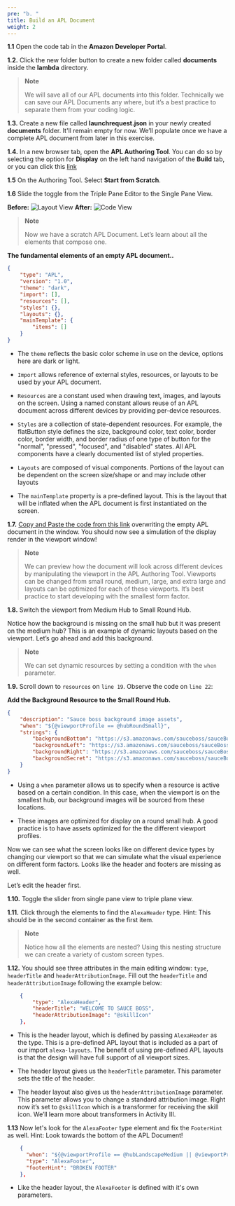 ```yaml
---
pre: "b. "
title: Build an APL Document
weight: 2
---
```



**1.1** Open the code tab in the **Amazon Developer Portal**.

**1.2.** Click the new folder button to create a new folder called
**documents** inside the **lambda** directory.

> **Note**
> 
> We will save all of our APL documents into this folder. Technically we
> can save our APL Documents any where, but it’s a best practice to
> separate them from your coding logic.

**1.3.** Create a new file called **launchrequest.json** in your newly
created **documents** folder. It'll remain empty for now. We’ll 
populate once we have a complete APL document from later in this exercise.

**1.4.** In a new browser tab, open the **APL Authoring Tool**. You can
do so by selecting the option for **Display** on the left hand
navigation of the **Build** tab, or you can click this [link](<https://developer.amazon.com/alexa/console/ask/displays>)

**1.5** On the Authoring Tool. Select **Start from Scratch**.

**1.6** Slide the toggle from the Triple Pane Editor to the Single Pane
View.

**Before:** ![Layout View](/images/ui/toggle-layout-view.png) **After:**
![Code View](/images/ui/toggle-code-view.png)

> **Note**
> 
> Now we have a scratch APL Document. Let’s learn about all the elements
> that compose one.

**The fundamental elements of an empty APL document..**

``` json
{
    "type": "APL",
    "version": "1.0",
    "theme": "dark", 
    "import": [], 
    "resources": [], 
    "styles": {}, 
    "layouts": {}, 
    "mainTemplate": { 
        "items": []
    }
}
```

  - The `theme` reflects the basic color scheme in use on the device,
    options here are dark or light.

  - `Import` allows reference of external styles, resources, or layouts
    to be used by your APL document.

  - `Resources` are a constant used when drawing text, images, and
    layouts on the screen. Using a named constant allows reuse of an APL
    document across different devices by providing per-device resources.

  - `Styles` are a collection of state-dependent resources. For example,
    the flatButton style defines the size, background color, text color,
    border color, border width, and border radius of one type of button
    for the "normal", "pressed", "focused", and "disabled" states. All
    APL components have a clearly documented list of styled properties.

  - `Layouts` are composed of visual components. Portions of the layout
    can be dependent on the screen size/shape or and may include other
    layouts

  - The `mainTemplate` property is a pre-defined layout. This is the
    layout that will be inflated when the APL document is first
    instantiated on the screen.

**1.7.** [Copy and Paste the code from this link](https://raw.githubusercontent.com/akersh-s/sample-skill-nodejs-sauce-boss/master/workshop/a1/activity1-launchrequest-before.json) overwriting the empty APL document in the
window. You should now see a simulation of the display render in the viewport
window\!

> **Note**
> 
> We can preview how the document will look across different devices by
> manipulating the viewport in the APL Authoring Tool. Viewports can be
> changed from small round, medium, large, and extra large and layouts
> can be optimized for each of these viewports. It’s best practice to
> start developing with the smallest form factor.

**1.8.** Switch the viewport from Medium Hub to Small Round Hub.

Notice how the background is missing on the small hub but it was present
on the medium hub? This is an example of dynamic layouts based on the
viewport. Let’s go ahead and add this background.

> **Note**
> 
> We can set dynamic resources by setting a condition with the `when`
> parameter.

**1.9.** Scroll down to `resources` on `line 19`. Observe the code on `line 22`:

**Add the Background Resource to the Small Round Hub.**

``` json
{
    "description": "Sauce boss background image assets",
    "when": "${@viewportProfile == @hubRoundSmall}", 
    "strings": { 
        "backgroundBottom": "https://s3.amazonaws.com/sauceboss/sauceBoss-background-bottom-smHub.png",
        "backgroundLeft": "https://s3.amazonaws.com/sauceboss/sauceBoss-background-left-smHub.png",
        "backgroundRight": "https://s3.amazonaws.com/sauceboss/sauceBoss-background-right-smHub.png",
        "backgroundSecret": "https://s3.amazonaws.com/sauceboss/sauceBoss-background-secret-smHub.png"
    }
}
```

  - Using a `when` parameter allows us to specify when a resource is
    active based on a certain condition. In this case, when the viewport
    is on the smallest hub, our background images will be sourced from
    these locations.

  - These images are optimized for display on a round small hub. A good
    practice is to have assets optimized for the the different viewport
    profiles.

Now we can see what the screen looks like on different device types by
changing our viewport so that we can simulate what the visual experience
on different form factors. Looks like the header and footers are missing
as well.

Let’s edit the header first.

**1.10.** Toggle the slider from single pane view to triple plane view.

**1.11.** Click through the elements to find the `AlexaHeader` type.
Hint: This should be in the second container as the first item.

> **Note**
> 
> Notice how all the elements are nested? Using this nesting structure
> we can create a variety of custom screen types.

**1.12.** You should see three attributes in the main editing window:
`type`, `headerTitle` and `headerAttributionImage`. Fill out the
`headerTitle` and `headerAttributionImage` following the example below:

``` json
    {
        "type": "AlexaHeader",  
        "headerTitle": "WELCOME TO SAUCE BOSS", 
        "headerAttributionImage": "@skillIcon" 
    },
```

  - This is the header layout, which is defined by passing `AlexaHeader`
    as the type. This is a pre-defined APL layout that is included as a
    part of our import `alexa-layouts`. The benefit of using pre-defined
    APL layouts is that the design will have full support of all
    viewport sizes.

  - The header layout gives us the `headerTitle` parameter. This
    parameter sets the title of the header.

  - The header layout also gives us the `headerAttributionImage`
    parameter. This parameter allows you to change a standard
    attribution image. Right now it’s set to `@skillIcon` which is a
    transformer for receiving the skill icon. We’ll learn more about
    transformers in Activity III.

**1.13** Now let's look for the `AlexaFooter` type element and fix the `FooterHint` as well. Hint: Look towards the bottom of the APL Document!

``` json
    {
      "when": "${@viewportProfile == @hubLandscapeMedium || @viewportProfile == @hubLandscapeLarge || @viewportProfile == @tvLandscapeXLarge}",
      "type": "AlexaFooter",
      "footerHint": "BROKEN FOOTER"
    },
```

 - Like the header layout, the `AlexaFooter` is defined with it's own parameters.